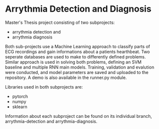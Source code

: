 # Arrythmia Detection and Diagnosis

Master's Thesis project consisting of two subprojects:
- arrythmia detection and
- arrythmia diagnosis
 
Both sub-projects use a Machine Learning approach to classify parts of ECG recordings and gain informations about a patients hearthbeat.
Two seperate databases are used to make to differently defined problems. Similar approach is used in solving both problems, defining an SVM baseline and multiple RNN main models.
Training, validation and evalution were conducted, and model parameters are saved and uploaded to the repository. A demo is also available in the runner.py module.

Libraries used in both subprojects are:
- pytorch
- numpy
- sklearn

Information about each subproject can be found on its individual branch, arrythmia-detection and arrythmia-diagnosis.
